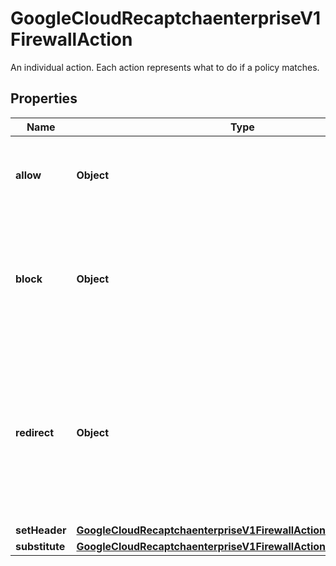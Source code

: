 

# GoogleCloudRecaptchaenterpriseV1FirewallAction

An individual action. Each action represents what to do if a policy matches.

## Properties

| Name | Type | Description | Notes |
|------------ | ------------- | ------------- | -------------|
|**allow** | **Object** | An allow action continues processing a request unimpeded. |  [optional] |
|**block** | **Object** | A block action serves an HTTP error code a prevents the request from hitting the backend. |  [optional] |
|**redirect** | **Object** | A redirect action returns a 307 (temporary redirect) response, pointing the user to a ReCaptcha interstitial page to attach a token. |  [optional] |
|**setHeader** | [**GoogleCloudRecaptchaenterpriseV1FirewallActionSetHeaderAction**](GoogleCloudRecaptchaenterpriseV1FirewallActionSetHeaderAction.md) |  |  [optional] |
|**substitute** | [**GoogleCloudRecaptchaenterpriseV1FirewallActionSubstituteAction**](GoogleCloudRecaptchaenterpriseV1FirewallActionSubstituteAction.md) |  |  [optional] |



